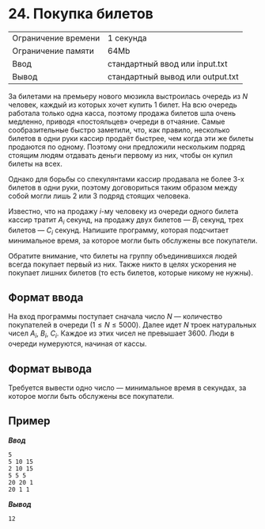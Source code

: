 # 24. Покупка билетов

|                   |                                |
|-------------------|--------------------------------|
|Ограничение времени|1 секунда                       |
|Ограничение памяти |64Mb                            |
|Ввод               |стандартный ввод или input.txt  |
|Вывод              |стандартный вывод или output.txt|

За билетами на премьеру нового мюзикла выстроилась очередь из $N$ человек, каждый из которых хочет купить 1 билет. На всю очередь работала только одна касса, поэтому продажа билетов шла очень медленно, приводя «постояльцев» очереди в отчаяние. Самые сообразительные быстро заметили, что, как правило, несколько билетов в одни руки кассир продаёт быстрее, чем когда эти же билеты продаются по одному. Поэтому они предложили нескольким подряд стоящим людям отдавать деньги первому из них, чтобы он купил билеты на всех.

Однако для борьбы со спекулянтами кассир продавала не более 3-х билетов в одни руки, поэтому договориться таким образом между собой могли лишь 2 или 3 подряд стоящих человека.

Известно, что на продажу $i$-му человеку из очереди одного билета кассир тратит $A_{i}$ секунд, на продажу двух билетов — $B_{i}$ секунд, трех билетов — $C_{i}$ секунд. Напишите программу, которая подсчитает минимальное время, за которое могли быть обслужены все покупатели.

Обратите внимание, что билеты на группу объединившихся людей всегда покупает первый из них. Также никто в целях ускорения не покупает лишних билетов (то есть билетов, которые никому не нужны).

## Формат ввода

На вход программы поступает сначала число $N$ — количество покупателей в очереди ($1 ≤ N ≤ 5000$). Далее идет $N$ троек натуральных чисел $A_{i}$, $B_{i}$, $C_{i}$. Каждое из этих чисел не превышает $3600$. Люди в очереди нумеруются, начиная от кассы.

## Формат вывода

Требуется вывести одно число — минимальное время в секундах, за которое могли быть обслужены все покупатели.

## Пример

***Ввод***

```text
5
5 10 15
2 10 15
5 5 5
20 20 1
20 1 1
```

***Вывод***

```text
12
```
